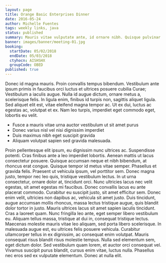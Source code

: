 ```yaml
---
layout: page
title: Orange Basic Enterprises Dinner
date: 2016-05-24
author: Michelle Fuentes
tags: weekly links, java
status: published
summary: Mauris vitae vulputate ante, id ornare nibh. Quisque pulvinar sem.
banner: images/banner/meeting-01.jpg
booking:
  startDate: 05/02/2018
  endDate: 05/03/2018
  ctyhocn: AISHSHX
  groupCode: OBED
published: true
---
```

Donec id magna mauris. Proin convallis tempus bibendum. Vestibulum ante ipsum primis in faucibus orci luctus et ultrices posuere cubilia Curae; Vestibulum a iaculis augue. Nulla id augue dictum, ornare metus a, scelerisque felis. In ligula enim, finibus id turpis non, sagittis aliquet ligula. Sed aliquet elit est, vitae eleifend magna tempor ac. Ut ex dui, luctus ac egestas ac, volutpat et ex. Nam leo turpis, imperdiet eget commodo eget, lobortis eu velit.

* Fusce a mauris vitae urna auctor vestibulum ut sit amet purus
* Donec varius nisl vel nisi dignissim imperdiet
* Duis maximus nibh eget suscipit gravida
* Aliquam volutpat sapien sed gravida malesuada.

Proin pellentesque elit ipsum, eu dignissim nunc ultrices ac. Suspendisse potenti. Cras finibus ante a leo imperdiet lobortis. Aenean mattis ut lacus consectetur posuere. Quisque accumsan neque et nibh bibendum, at rhoncus erat congue. Quisque tempor id metus vitae semper. Phasellus et gravida felis. Praesent ut vehicula ipsum, vel porttitor sem. Donec magna justo, tempor nec leo quis, tristique vestibulum lectus. In ut urna consectetur, ornare dolor at, tincidunt orci. Nunc ultricies lacus nec velit egestas, sit amet egestas mi faucibus. Donec convallis lacus eu ante placerat commodo. Curabitur eu suscipit justo, sit amet efficitur sem. Donec enim velit, ultricies non dapibus ac, vehicula sit amet justo.
Duis tincidunt, augue accumsan mollis rhoncus, massa lectus tristique augue, quis blandit dolor tortor in justo. Mauris ultrices lacus sit amet sapien iaculis tincidunt. Cras a laoreet quam. Nunc fringilla leo ante, eget semper libero vestibulum eu. Aliquam tellus massa, tristique at dui in, consequat tristique lectus. Maecenas molestie mauris vitae leo aliquam, sed porta libero scelerisque. In malesuada augue est, eu ultrices felis posuere vehicula. Curabitur ullamcorper tellus in ex dignissim, ac consequat enim volutpat. Mauris consequat risus blandit risus molestie tempus. Nulla sed elementum sem, eget dictum dolor. Sed vestibulum quam lorem, et auctor orci consequat vel. Vivamus suscipit purus blandit, cursus enim vitae, luctus nulla. Phasellus nec eros sed ex vulputate elementum. Donec at nulla elit.
